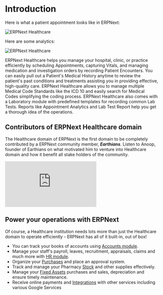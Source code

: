 # Introduction

Here is what a patient appointment looks like in ERPNext:

<img class="screenshot" alt="ERPNext Healthcare" src="{{docs_base_url}}/assets/img/healthcare/patient-appointment.png">

Here are some analytics:

<img class="screenshot" alt="ERPNext Healthcare" src="{{docs_base_url}}/assets/img/healthcare/appointment-analytics.png">

ERPNext Healthcare helps you manage your hospital, clinic, or practice efficiently by scheduling Appointments, capturing Vitals, and managing medication and investigation orders by recording Patient Encounters. You can easily pull out a Patient's Medical History anytime to review the patient's past conditions and treatments assisting you in providing effective, high-quality care. ERPNext Healthcare allows you to manage multiple Medical Code Standards like the ICD 10 and easily search for Medical Codes simplifying the coding process. ERPNext Healthcare also comes with a Laboratory module with predefined templates for recording common Lab Tests. Reports like Appointment Analytics and Lab Test Report help you get a thorough idea of the operations.

## Contributors of ERPNext Healthcare domain
The Healthcare domain of ERPNext is the first domain to be completely contributed by a ERPNext community member, ***Earthians***. Listen to Anoop, founder of Earthians on what motivated him to venture into Healthcare domain and how it benefit all stake holders of the community.

<div>
    <div class='embed-container'>
        <iframe src='https://www.youtube.com/embed/1n4_YqX8ArA' frameborder='0' allowfullscreen>
        </iframe>
    </div>
</div>

## Power your operations with ERPNext
Of course, a Healthcare institution needs lots more than just the Healthcare domain to operate efficiently - ERPNext has all of it built-in, out of box!

- You can track your books of accounts using [Accounts module](/docs/v13/user/manual/en/accounts).
- Manage your staff's payroll, leaves, recruitment, appraisals, claims and much more with [HR module](/docs/v13/user/manual/en/human-resources).
- Organize your [Purchases](/docs/v13/user/manual/en/buying) and place an approval system.
- Track and manage your Pharmacy [Stock](/docs/v13/user/manual/en/stock) and other supplies effectively.
- Manage your [Fixed Assets](/docs/v13/user/manual/en/asset) purchases and sales, depreciation and ensure timely maintenance.
- Receive online payments and [Integrations](/docs/v13/user/manual/en/erpnext_integration) with other services including various Google Services
